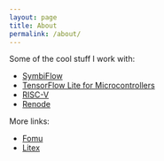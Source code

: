 ```yaml
---
layout: page
title: About
permalink: /about/
---
```


Some of the cool stuff I work with:

* [SymbiFlow](https://symbiflow.github.io)
* [TensorFlow Lite for Microcontrollers](https://groups.google.com/a/tensorflow.org/g/micro)
* [RISC-V](https://riscv.org/)
* [Renode](https://renode.io/)


More links:

* [Fomu](https://fomu.im)
* [Litex](https://github.com/enjoy-digital/litex/wiki)



